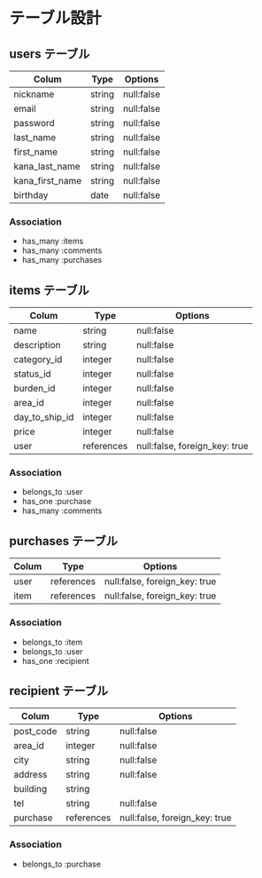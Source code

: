 # テーブル設計

## users テーブル

| Colum           | Type   | Options    |
| --------------- | ------ | ---------- |
| nickname        | string | null:false |
| email           | string | null:false |
| password        | string | null:false |
| last_name       | string | null:false |
| first_name      | string | null:false |
| kana_last_name  | string | null:false |
| kana_first_name | string | null:false |
| birthday        | date   | null:false |

 ### Association

 - has_many :items
 - has_many :comments
 - has_many :purchases

## items テーブル

| Colum          | Type       | Options                       |
| -------------- | ---------- | ----------------------------- |
| name           | string     | null:false                    |
| description    | string     | null:false                    |
| category_id    | integer    | null:false                    |
| status_id      | integer    | null:false                    |
| burden_id      | integer    | null:false                    |
| area_id        | integer    | null:false                    |
| day_to_ship_id | integer    | null:false                    |
| price          | integer    | null:false                    |
| user           | references | null:false, foreign_key: true |

### Association

- belongs_to :user
- has_one :purchase
- has_many :comments

## purchases テーブル

| Colum | Type       | Options                       |
| ----- | ---------- | ----------------------------- |
| user  | references | null:false, foreign_key: true |
| item  | references | null:false, foreign_key: true |

### Association

- belongs_to :item
- belongs_to :user
- has_one :recipient

## recipient テーブル

| Colum     | Type       | Options                       |
| --------- | ---------- | ----------------------------- |
| post_code | string     | null:false                    |
| area_id   | integer    | null:false                    |
| city      | string     | null:false                    |
| address   | string     | null:false                    |
| building  | string     |                               |
| tel       | string     | null:false                    |
| purchase  | references | null:false, foreign_key: true |

### Association

- belongs_to :purchase
